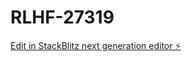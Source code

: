 # RLHF-27319

[Edit in StackBlitz next generation editor ⚡️](https://stackblitz.com/~/github.com/meghaapunniya/RLHF-27319)